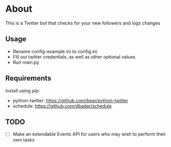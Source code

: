 # About
This is a Twitter bot that checks for your new followers and logs changes

## Usage
- Rename config-example.ini to config.ini
- Fill out twitter credentials, as well as other optional values
- Run main.py

## Requirements
Install using pip:  
- python-twitter: https://github.com/bear/python-twitter  
- schedule: https://github.com/dbader/schedule  

## TODO  

* [ ] Make an extendable Events API for users who may wish to perform their own tasks


